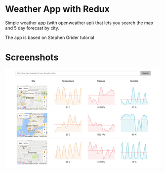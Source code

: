# Weather App with Redux

Simple weather app (with openweather api) that lets you search the map and 5 day forecast by city.

The app is based on Stephen Grider tutorial

# Screenshots

![weather](./screenshots/weather.png)
